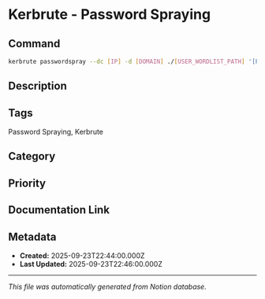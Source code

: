 # Kerbrute - Password Spraying

## Command
```bash
kerbrute passwordspray --dc [IP] -d [DOMAIN] ./[USER_WORDLIST_PATH] '[PASSWORD]'
```

## Description


## Tags
Password Spraying, Kerbrute

## Category


## Priority


## Documentation Link


## Metadata
- **Created:** 2025-09-23T22:44:00.000Z
- **Last Updated:** 2025-09-23T22:46:00.000Z

---
*This file was automatically generated from Notion database.*